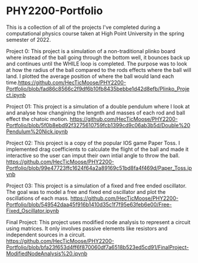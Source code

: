 # PHY2200-Portfolio
This is a collection of all of the projects I've completed during a computational physics course taken at High Point University in the spring semester of 2022.

Project 0: 
  This project is a simulation of a non-traditional plinko board where instead of the ball going through the bottom well, it bounces back up and continues until the WHILE loop is completed. The purpose was to look at how the radius of the ball compared to the rods effects where the ball will land. I plotted the average position of where the ball would land each time.https://github.com/HecTicMoose/PHY2200-Portfolio/blob/fad86c8566c2f9df6b10fb8435bebbe1d42d8efb/Plinko_Project.ipynb
  
Project 01: 
  This project is a simulation of a double pendulum where I look at and analyse how changining the lengnth and masses of each rod and ball effect the chatoic motion. https://github.com/HecTicMoose/PHY2200-Portfolio/blob/5f0b8ebd92f3275610759fcb1399cd9c06ab3b5d/Double%20Pendulum%20Nick.ipynb
  
Project 02: 
  This project is a copy of the popular IOS game Paper Toss. I implemented drag coefficients to calculate the flight of the ball and made it interactive so the user can imput their own intial angle to throw the ball. https://github.com/HecTicMoose/PHY2200-Portfolio/blob/99e47723ffc1624f64a2a89169c51bd8fa4f469d/Paper_Toss.ipynb
  
Project 03: 
  This project is a simulation of a fixed and free ended oscillator. The goal was to model a free and fixed end oscillator and plot the oscillations of each mass. https://github.com/HecTicMoose/PHY2200-Portfolio/blob/549542daa45f916b1410d35c1f7f95e63feb6e00/Free-Fixed_Oscillator.ipynb
  
Final Project: 
  This project uses modified node analysis to represent a circuit using matrices. It only involves passive elements like resistors and independent sources in a circuit. https://github.com/HecTicMoose/PHY2200-Portfolio/blob/bfa23f653d4ff6f870060df7a6518b523ed5cd91/FinalProject-ModifiedNodeAnalysis%20.ipynb
